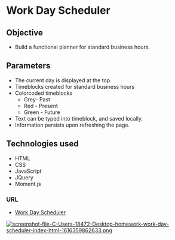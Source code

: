 # Work Day Scheduler

## Objective
* Build a functional planner for standard business hours.

## Parameters
* The current day is displayed at the top.
* Timeblocks created for standard business hours
* Colorcoded timeblocks
    * Grey- Past
    * Red - Present
    * Green - Future
* Text can be typed into timeblock, and saved locally. 
* Information persists upon refreshing the page.

## Technologies used
* HTML
* CSS
* JavaScript
* JQuery
* Moment.js

### URL
* [Work Day Scheduler](https://ttdunlap33.github.io/work-day-scheduler/)

[![screenshot-file-C-Users-18472-Desktop-homework-work-day-scheduler-index-html-1616359862633.png](https://i.postimg.cc/L5GPvrkp/screenshot-file-C-Users-18472-Desktop-homework-work-day-scheduler-index-html-1616359862633.png)](https://postimg.cc/T5qh3NH7)